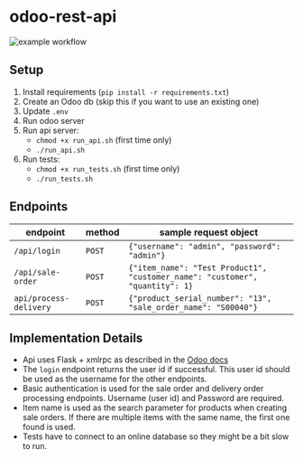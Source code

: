 # odoo-rest-api

![example workflow](https://github.com/wangonya/odoo-rest-api/actions/workflows/odoo-rest-api.yml/badge.svg)

## Setup

1. Install requirements (`pip install -r requirements.txt`)
2. Create an Odoo db (skip this if you want to use an existing one)
3. Update `.env`
4. Run odoo server
5. Run api server:
    - `chmod +x run_api.sh` (first time only)
    - `./run_api.sh`
6. Run tests:
    - `chmod +x run_tests.sh` (first time only)
    - `./run_tests.sh`

## Endpoints

|endpoint|method|sample request object|
|---|---|---|
|`/api/login`|`POST`|`{"username": "admin", "password": "admin"}`|
|`/api/sale-order`|`POST`|`{"item_name": "Test Product1", "customer_name": "customer", "quantity": 1}`|
|`api/process-delivery`|`POST`|`{"product_serial_number": "13", "sale_order_name": "S00040"}`|

## Implementation Details

* Api uses Flask + xmlrpc as described in the [Odoo docs](https://www.odoo.com/documentation/13.0/developer/webservices/odoo.html)
* The `login` endpoint returns the user id if successful. This user id should be used as the username for the other endpoints.
* Basic authentication is used for the sale order and delivery order processing endpoints. Username (user id) and Password are required.
* Item name is used as the search parameter for products when creating sale orders. If there are multiple items with the same name, the first one found is used.
* Tests have to connect to an online database so they might be a bit slow to run.
